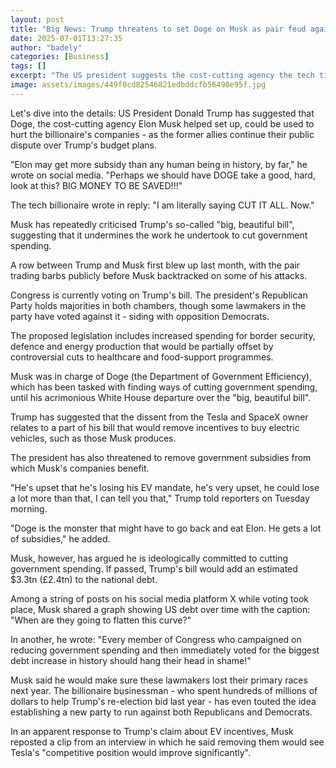 ```yaml
---
layout: post
title: "Big News: Trump threatens to set Doge on Musk as pair feud again over budget plan"
date: 2025-07-01T13:27:35
author: "badely"
categories: [Business]
tags: []
excerpt: "The US president suggests the cost-cutting agency the tech titan helped set up could be used against him."
image: assets/images/449f0cd82546821edbddcfb56498e95f.jpg
---
```


Let's dive into the details: US President Donald Trump has suggested that Doge, the cost-cutting agency Elon Musk helped set up, could be used to hurt the billionaire's companies - as the former allies continue their public dispute over Trump's budget plans.

"Elon may get more subsidy than any human being in history, by far," he wrote on social media. "Perhaps we should have DOGE take a good, hard, look at this? BIG MONEY TO BE SAVED!!!"

The tech billionaire wrote in reply: "I am literally saying CUT IT ALL. Now."

Musk has repeatedly criticised Trump's so-called "big, beautiful bill", suggesting that it undermines the work he undertook to cut government spending.

A row between Trump and Musk first blew up last month, with the pair trading barbs publicly before Musk backtracked on some of his attacks.

Congress is currently voting on Trump's bill. The president's Republican Party holds majorities in both chambers, though some lawmakers in the party have voted against it - siding with opposition Democrats.

The proposed legislation includes increased spending for border security, defence and energy production that would be partially offset by controversial cuts to healthcare and food-support programmes.

Musk was in charge of Doge (the Department of Government Efficiency), which has been tasked with finding ways of cutting government spending, until his acrimonious White House departure over the "big, beautiful bill".

Trump has suggested that the dissent from the Tesla and SpaceX owner relates to a part of his bill that would remove incentives to buy electric vehicles, such as those Musk produces. 

The president has also threatened to remove government subsidies from which Musk's companies benefit.

"He's upset that he's losing his EV mandate, he's very upset, he could lose a lot more than that, I can tell you that," Trump told reporters on Tuesday morning. 

"Doge is the monster that might have to go back and eat Elon. He gets a lot of subsidies," he added.

Musk, however, has argued he is ideologically committed to cutting government spending. If passed, Trump's bill would add an estimated $3.3tn (£2.4tn) to the national debt.

Among a string of posts on his social media platform X while voting took place, Musk shared a graph showing US debt over time with the caption: "When are they going to flatten this curve?"

In another, he wrote: "Every member of Congress who campaigned on reducing government spending and then immediately voted for the biggest debt increase in history should hang their head in shame!"

Musk said he would make sure these lawmakers lost their primary races next year. The billionaire businessman - who spent hundreds of millions of dollars to help Trump's re-election bid last year - has even touted the idea establishing a new party to run against both Republicans and Democrats.

In an apparent response to Trump's claim about EV incentives, Musk reposted a clip from an interview in which he said removing them would see Tesla's "competitive position would improve significantly".

